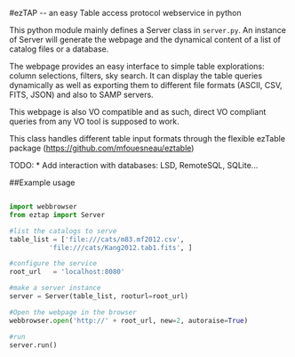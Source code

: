#ezTAP -- an easy Table access protocol webservice in python

This python module mainly defines a Server class in `server.py`.
An instance of Server will generate the webpage and the dynamical content of a list of catalog files or a database.

The webpage provides an easy interface to simple table explorations: column selections, filters, sky search. It can display the table queries dynamically as well as exporting them to different file formats (ASCII, CSV, FITS, JSON) and also to SAMP servers.

This webpage is also VO compatible and as such, direct VO compliant queries from any VO tool is supposed to work.

This class handles different table input formats through the flexible ezTable package (https://github.com/mfouesneau/eztable)


TODO:
    * Add interaction with databases: LSD, RemoteSQL, SQLite...


##Example usage
```python

import webbrowser
from eztap import Server

#list the catalogs to serve
table_list = ['file:///cats/m83.mf2012.csv',
	      'file:///cats/Kang2012.tab1.fits', ]

#configure the service
root_url   = 'localhost:8080'

#make a server instance
server = Server(table_list, rooturl=root_url)

#Open the webpage in the browser
webbrowser.open('http://' + root_url, new=2, autoraise=True)

#run
server.run()
```
